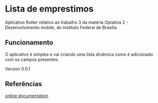 # Lista de emprestimos

Aplicativo flutter relativo ao trabalho 3 da matéria Optativa 2 - Desenvolvimento mobile, do Instituto Federal de Brasília

## Funcionamento

O aplicativo é simples e vai criando uma lista dinâmica como é adicionado com os campos presentes.

Version 0.0.1

## Referências

[online documentation](https://flutter.dev/docs)